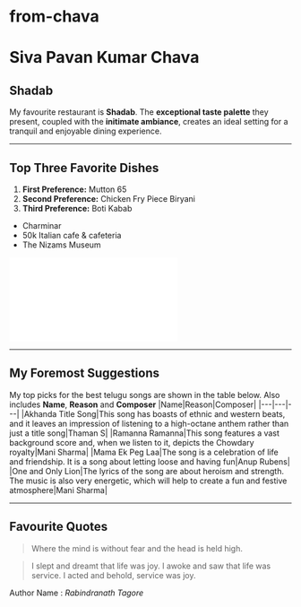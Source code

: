 # from-chava
# Siva Pavan Kumar Chava
## Shadab
My favourite restaurant is **Shadab**. The **exceptional taste palette** they present, coupled with the **initimate ambiance**, creates an ideal setting for a tranquil and enjoyable dining experience.

---
## Top Three Favorite Dishes

1. **First Preference:** Mutton 65
2. **Second Preference:** Chicken Fry Piece Biryani
3. **Third Preference:** Boti Kabab

- Charminar
- 50k Italian cafe & cafeteria
- The Nizams Museum 

![Look into MyMedia](MyMedia.md)

---

## My Foremost Suggestions
My top picks for the best telugu songs are shown in the table below. Also includes **Name**, **Reason** and **Composer**
|Name|Reason|Composer|
|---|---|---|
|Akhanda Title Song|This song has boasts of ethnic and western beats, and it leaves an impression of listening to a high-octane anthem rather than just a title song|Thaman S|
|Ramanna Ramanna|This song features a vast background score and, when we listen to it, depicts the Chowdary royalty|Mani Sharma|
|Mama Ek Peg Laa|The song is a celebration of life and friendship. It is a song about letting loose and having fun|Anup Rubens|
|One and Only Lion|The lyrics of the song are about heroism and strength. The music is also very energetic, which will help to create a fun and festive atmosphere|Mani Sharma|

---

## Favourite Quotes

> Where the mind is without fear and the head is held high.

> I slept and dreamt that life was joy. I awoke and saw that life was service. I acted and behold, service was joy.

Author Name : *Rabindranath Tagore*



